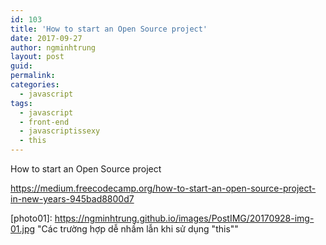 ```yaml
---
id: 103
title: 'How to start an Open Source project'
date: 2017-09-27
author: ngminhtrung
layout: post
guid: 
permalink: 
categories:
  - javascript
tags:
  - javascript
  - front-end
  - javascriptissexy
  - this
---
```


How to start an Open Source project

https://medium.freecodecamp.org/how-to-start-an-open-source-project-in-new-years-945bad8800d7

[photo01]: https://ngminhtrung.github.io/images/PostIMG/20170928-img-01.jpg "Các trường hợp dễ nhầm lẫn khi sử dụng "this""
